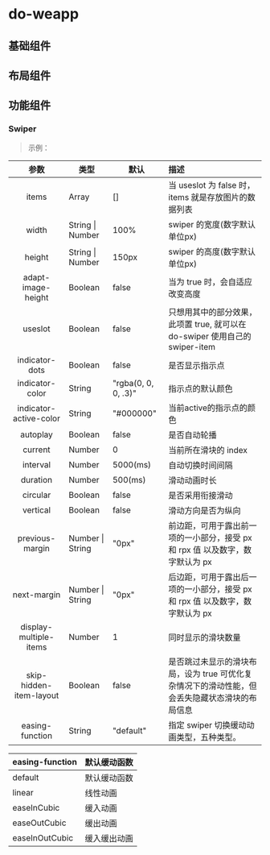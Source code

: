# do-weapp

## 基础组件

## 布局组件

## 功能组件

### Swiper

> 示例：

|          参数           | 类型             | 默认                | 描述                                                         |
| :---------------------: | ---------------- | ------------------- | :----------------------------------------------------------- |
|          items          | Array            | []                  | 当 useslot 为 false 时，items 就是存放图片的数据列表         |
|          width          | String \| Number | 100%                | swiper 的宽度(数字默认单位px)                                |
|         height          | String \| Number | 150px               | swiper 的高度(数字默认单位px)                                |
|   adapt-image-height    | Boolean          | false               | 当为 true 时，会自适应改变高度                               |
|         useslot         | Boolean          | false               | 只想用其中的部分效果，此项置 true, 就可以在 do-swiper 使用自己的 swiper-item |
|     indicator-dots      | Boolean          | false               | 是否显示指示点                                               |
|     indicator-color     | String           | "rgba(0, 0, 0, .3)" | 指示点的默认颜色                                             |
| indicator-active-color  | String           | "#000000"           | 当前active的指示点的颜色                                     |
|        autoplay         | Boolean          | false               | 是否自动轮播                                                 |
|         current         | Number           | 0                   | 当前所在滑块的 index                                         |
|        interval         | Number           | 5000(ms)            | 自动切换时间间隔                                             |
|        duration         | Number           | 500(ms)             | 滑动动画时长                                                 |
|        circular         | Boolean          | false               | 是否采用衔接滑动                                             |
|        vertical         | Boolean          | false               | 滑动方向是否为纵向                                           |
|     previous-margin     | Number \| String | "0px"               | 前边距，可用于露出前一项的一小部分，接受 px 和 rpx 值 以及数字，数字默认为 px |
|       next-margin       | Number \| String | "0px"               | 后边距，可用于露出后一项的一小部分，接受 px 和 rpx 值 以及数字，数字默认为 px |
| display-multiple-items  | Number           | 1                   | 同时显示的滑块数量                                           |
| skip-hidden-item-layout | Boolean          | false               | 是否跳过未显示的滑块布局，设为 true 可优化复杂情况下的滑动性能，但会丢失隐藏状态滑块的布局信息 |
|     easing-function     | String           | "default"           | 指定 swiper 切换缓动动画类型，五种类型。                     |

| easing-function | 默认缓动函数 |
| --------------- | ------------ |
| default         | 默认缓动函数 |
| linear          | 线性动画     |
| easeInCubic     | 缓入动画     |
| easeOutCubic    | 缓出动画     |
| easeInOutCubic  | 缓入缓出动画 |